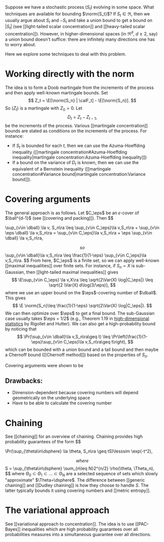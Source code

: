 
Suppose we have a stochastic process $(S_t)$ evolving in some space. What techniques are available for bounding $\norm{S_t}$? If $S_t\in\Re$, then we usually argue about $S_t$ and $- S_t$ and take a union bound to get a bound on $|S_t|$ (see [[light-tailed scalar concentration]] and [[heavy-tailed scalar concentration]]). However, in higher-dimensional spaces (in $\Re^d$, $d\geq 2$, say) a union bound doesn't suffice: there are infinitely many directions one has to worry about. 

Here we explore some techniques to deal with this problem. 

# Working directly with the norm 

The idea is to form a Doob martingale from the increments of the process and then apply well-known martingale bounds.  Set
$$
Z_t = \E[\norm{S_n} | \calF_t] - \E[\norm{S_n}].
$$
So $(Z_t)$ is a martingale with $Z_0=0$. Let $$
D_t = Z_t - Z_{t-1},
$$
be the increments of the process. Various [[martingale concentration]] bounds are stated as conditions on the increments of the process. For instance:
- If $S_t$ is bounded for each $t$, then we can use the Azuma-Hoeffding inequality ([[martingale concentration#Azuma-Hoeffding inequality|martingale concentration:Azuma-Hoeffding inequality]]) 
- If a bound on the variance of $D_t$ is known, then we can use the equivalent of a Bernstein inequality ([[martingale concentration#Variance bound|martingale concentration:Variance bound]]). 



# Covering arguments 

The general approach is as follows. Let $C_\eps$ be an $\epsilon$-cover of $\ball^{d-1}$ (see [[covering and packing]]). Then 
$$

\sup_{v\in \dball} \la v, S_n\ra \leq \sup_{v\in C_\eps}\la v,S_n\ra + \sup_{v\in \eps \dball} \la v,S_n\ra = \sup_{v\in C_\eps}\la v,S_n\ra + \eps \sup_{v\in \dball} \la v,S_n\ra,

$$
so
$$
\sup_{v\in \dball}\la v,S_n\ra \leq \frac{1}{1-\eps} \sup_{v\in C_\eps}\la v,S_n\ra.
$$
From here, $C_\eps$ is a finite set, so we can apply well-known [[maximal inequalities]] over finite sets. For instance, if $S_n=X$ is sub-Gaussian, then [[light-tailed maximal inequalities]]   gives $$
\E\sup_{v\in C_\eps} \la v,X\ra \leq \sqrt{2\Var(X) \log|C_\eps|} \leq \sqrt{2 \Var(X) d\log(3/\eps)},
$$
where we use an upper bound on the $\eps$-covering number of $\dball$. This gives $$
\E \norm{S_n}\leq \frac{1}{1-\eps} \sqrt{2\Var(X) \log|C_\eps|}.
$$
We can then optimize over $\eps$ to get a final bound. The sub-Gaussian case usually takes $\eps = 1/2$ (e.g., Theorem 1.19 in [high-dimensional statistics](https://arxiv.org/abs/2310.19244) by Rigollet and Hutter). We can also get a high-probability bound by noticing that $$
\Pr(\sup_{v\in \dball}\la v,S_n\ra\geq t) \leq \Pr\left(\frac{1}{1-\eps}\sup_{v\in C_\eps}\la v,S_n\ra\geq t\right),
$$
which can be bounded with a union bound and a tail bound and then maybe a Chernoff bound ([[Chernoff method]]) based on the properties of $S_n$.

Covering arguments were shown to be 

## Drawbacks: 
- Dimension-dependent because covering numbers will depend geometrically on the underlying space 
- Have to be able to calculate the covering number 

# Chaining 

See [[chaining]] for an overview of chaining. Chaining provides high probability guarantees of the form 
$$

\Pr(\sup_{\theta\in\dsphere} \la \theta, S_n\ra \geq tS)\lesssim \exp(-t^2),

$$
where
$$
 S = \sup_{\theta\in\dsphere} \sum_{n\leq N}2^{n/2} \rho(\theta, \Theta_n),
$$
where $\Theta_0\subset\Theta_1\subset\dots\subset\Theta_N$ are a selected sequence of sets which slowly "approximate" $\Theta=\dsphere$. The difference between [[generic chaining]] and [[Dudley chaining]] is how they choose to handle $S$. The latter typically bounds it using covering numbers and [[metric entropy]]. 


# The variational approach 

See [[variational approach to concentration]]. The idea is to use [[PAC-Bayes]] inequalities which are high probability guarantees over all probabilities measures into a simultaneous guarantee over all directions. 